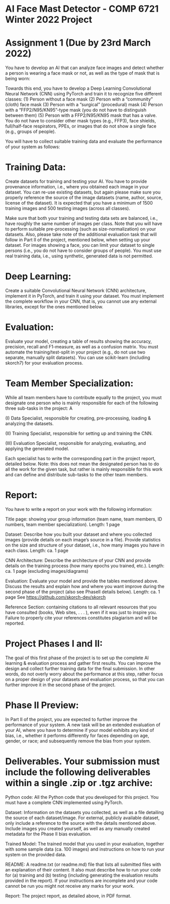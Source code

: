 # AI Face Mast Detector - COMP 6721 Winter 2022 Project

# Assignment 1 (Due by 23rd March 2022)

You have to develop an AI that can analyze face images and detect whether a person is wearing a face mask or not, as well as the type of mask that is being worn:

Towards this end, you have to develop a Deep Learning Convolutional Neural Network (CNN) using PyTorch and train it to recognize five different classes: 
(1) Person without a face mask 
(2) Person with a “community” (cloth) face mask 
(3) Person with a “surgical” (procedural) mask
(4) Person with a “FFP2/N95/KN95”-type mask (you do not have to distinguish between them)
(5) Person with a FFP2/N95/KN95 mask that has a valve. You do not have to consider other mask types (e.g., FFP3), face shields, full/half-face respirators, PPEs, or images that do not show a single face (e.g., groups of people). 

You will have to collect suitable training data and evaluate the performance of your system as follows:

# Training Data: 
Create datasets for training and testing your AI. You have to provide provenance information, i.e., where you obtained each image in your dataset. You can re-use existing datasets, but again please make sure you properly reference the source of the image datasets (name, author, source, license of the dataset). It is expected that you have a minimum of 1500 training images and 500 testing images (across all classes). 

Make sure that both your training and testing data sets are balanced, i.e., have roughly the same number of images per class. Note that you will have to perform suitable pre-processing (such as size-normalization) on your datasets. Also, please take note of the additional evaluation task that will follow in Part II of the project, mentioned below, when setting up your dataset. For images showing a face, you can limit your dataset to single persons (i.e., you do not have to consider groups of people). You must use real training data, i.e., using synthetic, generated data is not permitted. 

# Deep Learning: 
Create a suitable Convolutional Neural Network (CNN) architecture, implement it in PyTorch, and train it using your dataset. You must implement the complete workflow in your CNN, that is, you cannot use any external libraries, except for the ones mentioned below. 

# Evaluation: 
Evaluate your model, creating a table of results showing the accuracy, precision, recall and F1-measure, as well as a confusion matrix. You must automate the training/test-split in your project (e.g., do not use two separate, manually split datasets). You can use scikit-learn (including skorch7) for your evaluation process.

# Team Member Specialization: 

While all team members have to contribute equally to the project, you must designate one person who is mainly responsible for each of the following three sub-tasks in the project: A 

(I) Data Specialist, responsible for creating, pre-processing, loading & analyzing the datasets.

(II) Training Specialist, responsible for setting up and training the CNN.

(III) Evaluation Specialist, responsible for analyzing, evaluating, and applying the generated model. 

Each specialist has to write the corresponding part in the project report, detailed below. Note: this does not mean the designated person has to do all the work for the given task, but rather is mainly responsible for this work and can define and distribute sub-tasks to the other team members. 

# Report:
You have to write a report on your work with the following information: 

Title page: showing your group information (team name, team members, ID numbers, team member specialization). Length: 1 page

Dataset: Describe how you built your dataset and where you collected images (provide details on each image’s source in a file). Provide statistics on the size and structure of your dataset, i.e., how many images you have in each class. Length: ca. 1 page

CNN Architecture: Describe the architecture of your CNN and provide details on the training process
(how many epochs you trained, etc.). Length: ca. 1 page (excluding images/diagrams)

Evaluation: Evaluate your model and provide the tables mentioned above. Discuss the results and explain how and where you want improve during the second phase of the project (also see PhaseII details below). Length: ca. 1 page See https://github.com/skorch-dev/skorch

Reference Section: containing citations to all relevant resources that you have consulted (books, Web sites, . . . ), even if it was just to inspire you. Failure to properly cite your references constitutes plagiarism and will be reported.

# Project Phases I and II:
The goal of this first phase of the project is to set up the complete AI learning & evaluation process and gather first results. You can improve the design and collect further training data for the final submission. In other words, do not overly worry about the performance at this step, rather focus on a proper design of your datasets and evaluation process, so that you can further improve it in the second phase of the project.

# Phase II Preview: 
In Part II of the project, you are expected to further improve the performance of your system. A new task will be an extended evaluation of your AI, where you have to determine if your model exhibits any kind of bias, i.e., whether it performs differently for faces depending on age, gender, or race; and subsequently remove the bias from your system.

# Deliverables. Your submission must include the following deliverables within a single .zip or .tgz archive:

Python code: All the Python code that you developed for this project. You must have a complete CNN implemented using PyTorch.

Dataset: Information on the datasets you collected, as well as a file detailing the source of each dataset/image. For external, publicly available dataset, only include a  reference to the source with the details mentioned above. Include images you created yourself, as well as any manually created metadata for the Phase II bias evaluation.

Trained Model: The trained model that you used in your evaluation, together with some sample data  (ca. 100 images) and instructions on how to run your system on the provided data. 

README: A readme.txt (or readme.md) file that lists all submitted files with an explanation of their content. It also must describe how to run your code for (a) training and (b) testing (including generating the evaluation results provided in the report). If your instructions are incomplete and your code cannot be run you might not receive any marks for your work. 

Report: The project report, as detailed above, in PDF format.

